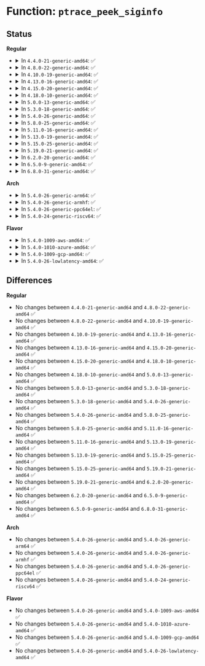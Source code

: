 # Function: <code>ptrace_peek_siginfo</code>

## Status
<b>Regular</b>
<ul>
<li>
<details>
<summary>In <code>4.4.0-21-generic-amd64</code>: ✅</summary>

```c
int ptrace_peek_siginfo(struct task_struct * child, long unsigned int addr, long unsigned int data)
```

```json
{
  "name": "ptrace_peek_siginfo",
  "collision_type": "Unique Static",
  "inline_type": "No",
  "funcs": [
    {
      "addr": 18446744071579414992,
      "name": "ptrace_peek_siginfo",
      "external": false,
      "loc": "kernel/ptrace.c:656",
      "file": "kernel/ptrace.c",
      "inline": "seen, unknown",
      "caller_inline": [],
      "caller_func": [
        "kernel/ptrace.c:ptrace_request"
      ]
    }
  ],
  "symbols": [
    {
      "addr": 18446744071579414992,
      "name": "ptrace_peek_siginfo",
      "section": ".text",
      "bind": "STB_LOCAL",
      "size": 751
    }
  ]
}
```
</details>
</li>
<li>
<details>
<summary>In <code>4.8.0-22-generic-amd64</code>: ✅</summary>

```c
int ptrace_peek_siginfo(struct task_struct * child, long unsigned int addr, long unsigned int data)
```

```json
{
  "name": "ptrace_peek_siginfo",
  "collision_type": "Unique Static",
  "inline_type": "No",
  "funcs": [
    {
      "addr": 18446744071579427392,
      "name": "ptrace_peek_siginfo",
      "external": false,
      "loc": "kernel/ptrace.c:661",
      "file": "kernel/ptrace.c",
      "inline": "seen, unknown",
      "caller_inline": [],
      "caller_func": [
        "kernel/ptrace.c:ptrace_request"
      ]
    }
  ],
  "symbols": [
    {
      "addr": 18446744071579427392,
      "name": "ptrace_peek_siginfo",
      "section": ".text",
      "bind": "STB_LOCAL",
      "size": 769
    }
  ]
}
```
</details>
</li>
<li>
<details>
<summary>In <code>4.10.0-19-generic-amd64</code>: ✅</summary>

```c
int ptrace_peek_siginfo(struct task_struct * child, long unsigned int addr, long unsigned int data)
```

```json
{
  "name": "ptrace_peek_siginfo",
  "collision_type": "Unique Static",
  "inline_type": "No",
  "funcs": [
    {
      "addr": 18446744071579446800,
      "name": "ptrace_peek_siginfo",
      "external": false,
      "loc": "kernel/ptrace.c:671",
      "file": "kernel/ptrace.c",
      "inline": "seen, unknown",
      "caller_inline": [],
      "caller_func": [
        "kernel/ptrace.c:ptrace_request"
      ]
    }
  ],
  "symbols": [
    {
      "addr": 18446744071579446800,
      "name": "ptrace_peek_siginfo",
      "section": ".text",
      "bind": "STB_LOCAL",
      "size": 727
    }
  ]
}
```
</details>
</li>
<li>
<details>
<summary>In <code>4.13.0-16-generic-amd64</code>: ✅</summary>

```c
int ptrace_peek_siginfo(struct task_struct * child, long unsigned int addr, long unsigned int data)
```

```json
{
  "name": "ptrace_peek_siginfo",
  "collision_type": "Unique Static",
  "inline_type": "No",
  "funcs": [
    {
      "addr": 18446744071579434640,
      "name": "ptrace_peek_siginfo",
      "external": false,
      "loc": "kernel/ptrace.c:686",
      "file": "kernel/ptrace.c",
      "inline": "seen, unknown",
      "caller_inline": [],
      "caller_func": [
        "kernel/ptrace.c:ptrace_request"
      ]
    }
  ],
  "symbols": [
    {
      "addr": 18446744071579434640,
      "name": "ptrace_peek_siginfo",
      "section": ".text",
      "bind": "STB_LOCAL",
      "size": 728
    }
  ]
}
```
</details>
</li>
<li>
<details>
<summary>In <code>4.15.0-20-generic-amd64</code>: ✅</summary>

```c
int ptrace_peek_siginfo(struct task_struct * child, long unsigned int addr, long unsigned int data)
```

```json
{
  "name": "ptrace_peek_siginfo",
  "collision_type": "Unique Static",
  "inline_type": "No",
  "funcs": [
    {
      "addr": 18446744071579462992,
      "name": "ptrace_peek_siginfo",
      "external": false,
      "loc": "kernel/ptrace.c:686",
      "file": "kernel/ptrace.c",
      "inline": "seen, unknown",
      "caller_inline": [],
      "caller_func": [
        "kernel/ptrace.c:ptrace_request"
      ]
    }
  ],
  "symbols": [
    {
      "addr": 18446744071579462992,
      "name": "ptrace_peek_siginfo",
      "section": ".text",
      "bind": "STB_LOCAL",
      "size": 647
    }
  ]
}
```
</details>
</li>
<li>
<details>
<summary>In <code>4.18.0-10-generic-amd64</code>: ✅</summary>

```c
int ptrace_peek_siginfo(struct task_struct * child, long unsigned int addr, long unsigned int data)
```

```json
{
  "name": "ptrace_peek_siginfo",
  "collision_type": "Unique Static",
  "inline_type": "No",
  "funcs": [
    {
      "addr": 18446744071579476368,
      "name": "ptrace_peek_siginfo",
      "external": false,
      "loc": "kernel/ptrace.c:686",
      "file": "kernel/ptrace.c",
      "inline": "seen, unknown",
      "caller_inline": [],
      "caller_func": [
        "kernel/ptrace.c:ptrace_request"
      ]
    }
  ],
  "symbols": [
    {
      "addr": 18446744071579476368,
      "name": "ptrace_peek_siginfo",
      "section": ".text",
      "bind": "STB_LOCAL",
      "size": 618
    }
  ]
}
```
</details>
</li>
<li>
<details>
<summary>In <code>5.0.0-13-generic-amd64</code>: ✅</summary>

```c
int ptrace_peek_siginfo(struct task_struct * child, long unsigned int addr, long unsigned int data)
```

```json
{
  "name": "ptrace_peek_siginfo",
  "collision_type": "Unique Static",
  "inline_type": "No",
  "funcs": [
    {
      "addr": 18446744071579510048,
      "name": "ptrace_peek_siginfo",
      "external": false,
      "loc": "kernel/ptrace.c:686",
      "file": "kernel/ptrace.c",
      "inline": "seen, unknown",
      "caller_inline": [],
      "caller_func": [
        "kernel/ptrace.c:ptrace_request"
      ]
    }
  ],
  "symbols": [
    {
      "addr": 18446744071579510048,
      "name": "ptrace_peek_siginfo",
      "section": ".text",
      "bind": "STB_LOCAL",
      "size": 496
    }
  ]
}
```
</details>
</li>
<li>
<details>
<summary>In <code>5.3.0-18-generic-amd64</code>: ✅</summary>

```c
int ptrace_peek_siginfo(struct task_struct * child, long unsigned int addr, long unsigned int data)
```

```json
{
  "name": "ptrace_peek_siginfo",
  "collision_type": "Unique Static",
  "inline_type": "No",
  "funcs": [
    {
      "addr": 18446744071579529648,
      "name": "ptrace_peek_siginfo",
      "external": false,
      "loc": "kernel/ptrace.c:701",
      "file": "kernel/ptrace.c",
      "inline": "seen, unknown",
      "caller_inline": [],
      "caller_func": [
        "kernel/ptrace.c:ptrace_request"
      ]
    }
  ],
  "symbols": [
    {
      "addr": 18446744071579529648,
      "name": "ptrace_peek_siginfo",
      "section": ".text",
      "bind": "STB_LOCAL",
      "size": 500
    }
  ]
}
```
</details>
</li>
<li>
<details>
<summary>In <code>5.4.0-26-generic-amd64</code>: ✅</summary>

```c
int ptrace_peek_siginfo(struct task_struct * child, long unsigned int addr, long unsigned int data)
```

```json
{
  "name": "ptrace_peek_siginfo",
  "collision_type": "Unique Static",
  "inline_type": "No",
  "funcs": [
    {
      "addr": 18446744071579555792,
      "name": "ptrace_peek_siginfo",
      "external": false,
      "loc": "kernel/ptrace.c:706",
      "file": "kernel/ptrace.c",
      "inline": "seen, unknown",
      "caller_inline": [],
      "caller_func": [
        "kernel/ptrace.c:ptrace_request"
      ]
    }
  ],
  "symbols": [
    {
      "addr": 18446744071579555792,
      "name": "ptrace_peek_siginfo",
      "section": ".text",
      "bind": "STB_LOCAL",
      "size": 500
    }
  ]
}
```
</details>
</li>
<li>
<details>
<summary>In <code>5.8.0-25-generic-amd64</code>: ✅</summary>

```c
int ptrace_peek_siginfo(struct task_struct * child, long unsigned int addr, long unsigned int data)
```

```json
{
  "name": "ptrace_peek_siginfo",
  "collision_type": "Unique Static",
  "inline_type": "No",
  "funcs": [
    {
      "addr": 18446744071579587088,
      "name": "ptrace_peek_siginfo",
      "external": false,
      "loc": "kernel/ptrace.c:706",
      "file": "kernel/ptrace.c",
      "inline": "seen, unknown",
      "caller_inline": [],
      "caller_func": [
        "kernel/ptrace.c:ptrace_request"
      ]
    }
  ],
  "symbols": [
    {
      "addr": 18446744071579587088,
      "name": "ptrace_peek_siginfo",
      "section": ".text",
      "bind": "STB_LOCAL",
      "size": 476
    }
  ]
}
```
</details>
</li>
<li>
<details>
<summary>In <code>5.11.0-16-generic-amd64</code>: ✅</summary>

```c
int ptrace_peek_siginfo(struct task_struct * child, long unsigned int addr, long unsigned int data)
```

```json
{
  "name": "ptrace_peek_siginfo",
  "collision_type": "Unique Static",
  "inline_type": "No",
  "funcs": [
    {
      "addr": 18446744071579567104,
      "name": "ptrace_peek_siginfo",
      "external": false,
      "loc": "kernel/ptrace.c:700",
      "file": "kernel/ptrace.c",
      "inline": "seen, unknown",
      "caller_inline": [],
      "caller_func": [
        "kernel/ptrace.c:ptrace_request"
      ]
    }
  ],
  "symbols": [
    {
      "addr": 18446744071579567104,
      "name": "ptrace_peek_siginfo",
      "section": ".text",
      "bind": "STB_LOCAL",
      "size": 486
    }
  ]
}
```
</details>
</li>
<li>
<details>
<summary>In <code>5.13.0-19-generic-amd64</code>: ✅</summary>

```c
int ptrace_peek_siginfo(struct task_struct * child, long unsigned int addr, long unsigned int data)
```

```json
{
  "name": "ptrace_peek_siginfo",
  "collision_type": "Unique Static",
  "inline_type": "No",
  "funcs": [
    {
      "addr": 18446744071579572608,
      "name": "ptrace_peek_siginfo",
      "external": false,
      "loc": "kernel/ptrace.c:717",
      "file": "kernel/ptrace.c",
      "inline": "seen, unknown",
      "caller_inline": [],
      "caller_func": [
        "kernel/ptrace.c:ptrace_request"
      ]
    }
  ],
  "symbols": [
    {
      "addr": 18446744071579572608,
      "name": "ptrace_peek_siginfo",
      "section": ".text",
      "bind": "STB_LOCAL",
      "size": 486
    }
  ]
}
```
</details>
</li>
<li>
<details>
<summary>In <code>5.15.0-25-generic-amd64</code>: ✅</summary>

```c
int ptrace_peek_siginfo(struct task_struct * child, long unsigned int addr, long unsigned int data)
```

```json
{
  "name": "ptrace_peek_siginfo",
  "collision_type": "Unique Static",
  "inline_type": "No",
  "funcs": [
    {
      "addr": 18446744071579646576,
      "name": "ptrace_peek_siginfo",
      "external": false,
      "loc": "kernel/ptrace.c:717",
      "file": "kernel/ptrace.c",
      "inline": "seen, unknown",
      "caller_inline": [],
      "caller_func": [
        "kernel/ptrace.c:ptrace_request"
      ]
    }
  ],
  "symbols": [
    {
      "addr": 18446744071579646576,
      "name": "ptrace_peek_siginfo",
      "section": ".text",
      "bind": "STB_LOCAL",
      "size": 486
    }
  ]
}
```
</details>
</li>
<li>
<details>
<summary>In <code>5.19.0-21-generic-amd64</code>: ✅</summary>

```c
int ptrace_peek_siginfo(struct task_struct * child, long unsigned int addr, long unsigned int data)
```

```json
{
  "name": "ptrace_peek_siginfo",
  "collision_type": "Unique Static",
  "inline_type": "No",
  "funcs": [
    {
      "addr": 18446744071579742480,
      "name": "ptrace_peek_siginfo",
      "external": false,
      "loc": "kernel/ptrace.c:728",
      "file": "kernel/ptrace.c",
      "inline": "seen, unknown",
      "caller_inline": [],
      "caller_func": [
        "kernel/ptrace.c:ptrace_request"
      ]
    }
  ],
  "symbols": [
    {
      "addr": 18446744071579742480,
      "name": "ptrace_peek_siginfo",
      "section": ".text",
      "bind": "STB_LOCAL",
      "size": 527
    }
  ]
}
```
</details>
</li>
<li>
<details>
<summary>In <code>6.2.0-20-generic-amd64</code>: ✅</summary>

```c
int ptrace_peek_siginfo(struct task_struct * child, long unsigned int addr, long unsigned int data)
```

```json
{
  "name": "ptrace_peek_siginfo",
  "collision_type": "Unique Static",
  "inline_type": "No",
  "funcs": [
    {
      "addr": 18446744071579874160,
      "name": "ptrace_peek_siginfo",
      "external": false,
      "loc": "kernel/ptrace.c:728",
      "file": "kernel/ptrace.c",
      "inline": "seen, unknown",
      "caller_inline": [],
      "caller_func": [
        "kernel/ptrace.c:ptrace_request"
      ]
    }
  ],
  "symbols": [
    {
      "addr": 18446744071579874160,
      "name": "ptrace_peek_siginfo",
      "section": ".text",
      "bind": "STB_LOCAL",
      "size": 527
    }
  ]
}
```
</details>
</li>
<li>
<details>
<summary>In <code>6.5.0-9-generic-amd64</code>: ✅</summary>

```c
int ptrace_peek_siginfo(struct task_struct * child, long unsigned int addr, long unsigned int data)
```

```json
{
  "name": "ptrace_peek_siginfo",
  "collision_type": "Unique Static",
  "inline_type": "No",
  "funcs": [
    {
      "addr": 18446744071579922880,
      "name": "ptrace_peek_siginfo",
      "external": false,
      "loc": "kernel/ptrace.c:729",
      "file": "kernel/ptrace.c",
      "inline": "seen, unknown",
      "caller_inline": [],
      "caller_func": [
        "kernel/ptrace.c:ptrace_request"
      ]
    }
  ],
  "symbols": [
    {
      "addr": 18446744071579922880,
      "name": "ptrace_peek_siginfo",
      "section": ".text",
      "bind": "STB_LOCAL",
      "size": 491
    }
  ]
}
```
</details>
</li>
<li>
<details>
<summary>In <code>6.8.0-31-generic-amd64</code>: ✅</summary>

```c
int ptrace_peek_siginfo(struct task_struct * child, long unsigned int addr, long unsigned int data)
```

```json
{
  "name": "ptrace_peek_siginfo",
  "collision_type": "Unique Static",
  "inline_type": "No",
  "funcs": [
    {
      "addr": 18446744071579962128,
      "name": "ptrace_peek_siginfo",
      "external": false,
      "loc": "kernel/ptrace.c:712",
      "file": "kernel/ptrace.c",
      "inline": "seen, unknown",
      "caller_inline": [],
      "caller_func": [
        "kernel/ptrace.c:ptrace_request"
      ]
    }
  ],
  "symbols": [
    {
      "addr": 18446744071579962128,
      "name": "ptrace_peek_siginfo",
      "section": ".text",
      "bind": "STB_LOCAL",
      "size": 491
    }
  ]
}
```
</details>
</li>
</ul>
<b>Arch</b>
<ul>
<li>
<details>
<summary>In <code>5.4.0-26-generic-arm64</code>: ✅</summary>

```c
int ptrace_peek_siginfo(struct task_struct * child, long unsigned int addr, long unsigned int data)
```

```json
{
  "name": "ptrace_peek_siginfo",
  "collision_type": "Unique Static",
  "inline_type": "No",
  "funcs": [
    {
      "addr": 18446603336490710160,
      "name": "ptrace_peek_siginfo",
      "external": false,
      "loc": "kernel/ptrace.c:706",
      "file": "kernel/ptrace.c",
      "inline": "seen, unknown",
      "caller_inline": [],
      "caller_func": [
        "kernel/ptrace.c:ptrace_request"
      ]
    }
  ],
  "symbols": [
    {
      "addr": 18446603336490710160,
      "name": "ptrace_peek_siginfo",
      "section": ".text",
      "bind": "STB_LOCAL",
      "size": 896
    }
  ]
}
```
</details>
</li>
<li>
<details>
<summary>In <code>5.4.0-26-generic-armhf</code>: ✅</summary>

```c
int ptrace_peek_siginfo(struct task_struct * child, long unsigned int addr, long unsigned int data)
```

```json
{
  "name": "ptrace_peek_siginfo",
  "collision_type": "Unique Static",
  "inline_type": "No",
  "funcs": [
    {
      "addr": 3224771388,
      "name": "ptrace_peek_siginfo",
      "external": false,
      "loc": "kernel/ptrace.c:706",
      "file": "kernel/ptrace.c",
      "inline": "seen, unknown",
      "caller_inline": [],
      "caller_func": [
        "kernel/ptrace.c:ptrace_request"
      ]
    }
  ],
  "symbols": [
    {
      "addr": 3224771388,
      "name": "ptrace_peek_siginfo",
      "section": ".text",
      "bind": "STB_LOCAL",
      "size": 544
    }
  ]
}
```
</details>
</li>
<li>
<details>
<summary>In <code>5.4.0-26-generic-ppc64el</code>: ✅</summary>

```c
int ptrace_peek_siginfo(struct task_struct * child, long unsigned int addr, long unsigned int data)
```

```json
{
  "name": "ptrace_peek_siginfo",
  "collision_type": "Unique Static",
  "inline_type": "No",
  "funcs": [
    {
      "addr": 13835058055283533888,
      "name": "ptrace_peek_siginfo",
      "external": false,
      "loc": "kernel/ptrace.c:706",
      "file": "kernel/ptrace.c",
      "inline": "seen, unknown",
      "caller_inline": [],
      "caller_func": [
        "kernel/ptrace.c:ptrace_request"
      ]
    }
  ],
  "symbols": [
    {
      "addr": 13835058055283533888,
      "name": "ptrace_peek_siginfo",
      "section": ".text",
      "bind": "STB_LOCAL",
      "size": 720
    }
  ]
}
```
</details>
</li>
<li>
<details>
<summary>In <code>5.4.0-24-generic-riscv64</code>: ✅</summary>

```c
int ptrace_peek_siginfo(struct task_struct * child, long unsigned int addr, long unsigned int data)
```

```json
{
  "name": "ptrace_peek_siginfo",
  "collision_type": "Unique Static",
  "inline_type": "No",
  "funcs": [
    {
      "addr": 18446743936271432230,
      "name": "ptrace_peek_siginfo",
      "external": false,
      "loc": "kernel/ptrace.c:706",
      "file": "kernel/ptrace.c",
      "inline": "seen, unknown",
      "caller_inline": [],
      "caller_func": [
        "kernel/ptrace.c:ptrace_request"
      ]
    }
  ],
  "symbols": [
    {
      "addr": 18446743936271432230,
      "name": "ptrace_peek_siginfo",
      "section": ".text",
      "bind": "STB_LOCAL",
      "size": 396
    }
  ]
}
```
</details>
</li>
</ul>
<b>Flavor</b>
<ul>
<li>
<details>
<summary>In <code>5.4.0-1009-aws-amd64</code>: ✅</summary>

```c
int ptrace_peek_siginfo(struct task_struct * child, long unsigned int addr, long unsigned int data)
```

```json
{
  "name": "ptrace_peek_siginfo",
  "collision_type": "Unique Static",
  "inline_type": "No",
  "funcs": [
    {
      "addr": 18446744071579532096,
      "name": "ptrace_peek_siginfo",
      "external": false,
      "loc": "kernel/ptrace.c:706",
      "file": "kernel/ptrace.c",
      "inline": "seen, unknown",
      "caller_inline": [],
      "caller_func": [
        "kernel/ptrace.c:ptrace_request"
      ]
    }
  ],
  "symbols": [
    {
      "addr": 18446744071579532096,
      "name": "ptrace_peek_siginfo",
      "section": ".text",
      "bind": "STB_LOCAL",
      "size": 500
    }
  ]
}
```
</details>
</li>
<li>
<details>
<summary>In <code>5.4.0-1010-azure-amd64</code>: ✅</summary>

```c
int ptrace_peek_siginfo(struct task_struct * child, long unsigned int addr, long unsigned int data)
```

```json
{
  "name": "ptrace_peek_siginfo",
  "collision_type": "Unique Static",
  "inline_type": "No",
  "funcs": [
    {
      "addr": 18446744071579460896,
      "name": "ptrace_peek_siginfo",
      "external": false,
      "loc": "kernel/ptrace.c:706",
      "file": "kernel/ptrace.c",
      "inline": "seen, unknown",
      "caller_inline": [],
      "caller_func": [
        "kernel/ptrace.c:ptrace_request"
      ]
    }
  ],
  "symbols": [
    {
      "addr": 18446744071579460896,
      "name": "ptrace_peek_siginfo",
      "section": ".text",
      "bind": "STB_LOCAL",
      "size": 494
    }
  ]
}
```
</details>
</li>
<li>
<details>
<summary>In <code>5.4.0-1009-gcp-amd64</code>: ✅</summary>

```c
int ptrace_peek_siginfo(struct task_struct * child, long unsigned int addr, long unsigned int data)
```

```json
{
  "name": "ptrace_peek_siginfo",
  "collision_type": "Unique Static",
  "inline_type": "No",
  "funcs": [
    {
      "addr": 18446744071579529376,
      "name": "ptrace_peek_siginfo",
      "external": false,
      "loc": "kernel/ptrace.c:706",
      "file": "kernel/ptrace.c",
      "inline": "seen, unknown",
      "caller_inline": [],
      "caller_func": [
        "kernel/ptrace.c:ptrace_request"
      ]
    }
  ],
  "symbols": [
    {
      "addr": 18446744071579529376,
      "name": "ptrace_peek_siginfo",
      "section": ".text",
      "bind": "STB_LOCAL",
      "size": 500
    }
  ]
}
```
</details>
</li>
<li>
<details>
<summary>In <code>5.4.0-26-lowlatency-amd64</code>: ✅</summary>

```c
int ptrace_peek_siginfo(struct task_struct * child, long unsigned int addr, long unsigned int data)
```

```json
{
  "name": "ptrace_peek_siginfo",
  "collision_type": "Unique Static",
  "inline_type": "No",
  "funcs": [
    {
      "addr": 18446744071579562928,
      "name": "ptrace_peek_siginfo",
      "external": false,
      "loc": "kernel/ptrace.c:706",
      "file": "kernel/ptrace.c",
      "inline": "seen, unknown",
      "caller_inline": [],
      "caller_func": [
        "kernel/ptrace.c:ptrace_request"
      ]
    }
  ],
  "symbols": [
    {
      "addr": 18446744071579562928,
      "name": "ptrace_peek_siginfo",
      "section": ".text",
      "bind": "STB_LOCAL",
      "size": 487
    }
  ]
}
```
</details>
</li>
</ul>

## Differences
<b>Regular</b>
<ul>
<li>
No changes between <code>4.4.0-21-generic-amd64</code> and <code>4.8.0-22-generic-amd64</code> ✅
</li>
<li>
No changes between <code>4.8.0-22-generic-amd64</code> and <code>4.10.0-19-generic-amd64</code> ✅
</li>
<li>
No changes between <code>4.10.0-19-generic-amd64</code> and <code>4.13.0-16-generic-amd64</code> ✅
</li>
<li>
No changes between <code>4.13.0-16-generic-amd64</code> and <code>4.15.0-20-generic-amd64</code> ✅
</li>
<li>
No changes between <code>4.15.0-20-generic-amd64</code> and <code>4.18.0-10-generic-amd64</code> ✅
</li>
<li>
No changes between <code>4.18.0-10-generic-amd64</code> and <code>5.0.0-13-generic-amd64</code> ✅
</li>
<li>
No changes between <code>5.0.0-13-generic-amd64</code> and <code>5.3.0-18-generic-amd64</code> ✅
</li>
<li>
No changes between <code>5.3.0-18-generic-amd64</code> and <code>5.4.0-26-generic-amd64</code> ✅
</li>
<li>
No changes between <code>5.4.0-26-generic-amd64</code> and <code>5.8.0-25-generic-amd64</code> ✅
</li>
<li>
No changes between <code>5.8.0-25-generic-amd64</code> and <code>5.11.0-16-generic-amd64</code> ✅
</li>
<li>
No changes between <code>5.11.0-16-generic-amd64</code> and <code>5.13.0-19-generic-amd64</code> ✅
</li>
<li>
No changes between <code>5.13.0-19-generic-amd64</code> and <code>5.15.0-25-generic-amd64</code> ✅
</li>
<li>
No changes between <code>5.15.0-25-generic-amd64</code> and <code>5.19.0-21-generic-amd64</code> ✅
</li>
<li>
No changes between <code>5.19.0-21-generic-amd64</code> and <code>6.2.0-20-generic-amd64</code> ✅
</li>
<li>
No changes between <code>6.2.0-20-generic-amd64</code> and <code>6.5.0-9-generic-amd64</code> ✅
</li>
<li>
No changes between <code>6.5.0-9-generic-amd64</code> and <code>6.8.0-31-generic-amd64</code> ✅
</li>
</ul>
<b>Arch</b>
<ul>
<li>
No changes between <code>5.4.0-26-generic-amd64</code> and <code>5.4.0-26-generic-arm64</code> ✅
</li>
<li>
No changes between <code>5.4.0-26-generic-amd64</code> and <code>5.4.0-26-generic-armhf</code> ✅
</li>
<li>
No changes between <code>5.4.0-26-generic-amd64</code> and <code>5.4.0-26-generic-ppc64el</code> ✅
</li>
<li>
No changes between <code>5.4.0-26-generic-amd64</code> and <code>5.4.0-24-generic-riscv64</code> ✅
</li>
</ul>
<b>Flavor</b>
<ul>
<li>
No changes between <code>5.4.0-26-generic-amd64</code> and <code>5.4.0-1009-aws-amd64</code> ✅
</li>
<li>
No changes between <code>5.4.0-26-generic-amd64</code> and <code>5.4.0-1010-azure-amd64</code> ✅
</li>
<li>
No changes between <code>5.4.0-26-generic-amd64</code> and <code>5.4.0-1009-gcp-amd64</code> ✅
</li>
<li>
No changes between <code>5.4.0-26-generic-amd64</code> and <code>5.4.0-26-lowlatency-amd64</code> ✅
</li>
</ul>
